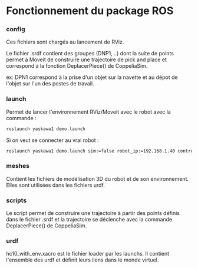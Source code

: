# Fonctionnement du package ROS
### config
Ces fichiers sont chargés au lancement de RViz.

Le fichier .srdf contient des groupes (DNP1, ..) dont la suite de points permet à Moveit de construire une trajectoire de pick and place 
et correspond à la fonction DeplacerPiece() de CoppeliaSim.

ex: DPN1 correspond à la prise d'un objet sur la navette et au dépot de l'objet sur l'un des postes de travail.

### launch
Permet de lancer l'environnement RViz/Moveit avec le robot avec la commande :
```bash
roslaunch yaskawa1 demo.launch
```

Si on veut se connecter au vrai robot :
```bash
roslaunch yaskawa1 demo.launch sim:=false robot_ip:=192.168.1.40 controller:=yrc1000
```
### meshes
Contient les fichiers de modélisation 3D du robot et de son environnement. Elles sont utilisées dans les fichiers urdf.

### scripts
Le script permet de construire une trajectoire à partir des points définis dans le fichier .srdf et la trajectoire se déclenche avec la commande DeplacerPiece()
de CoppeliaSim.

### urdf
hc10_with_env.xacro est le fichier loader par les launchs. Il contient l'ensemble des urdf et définit leurs liens dans le monde virtuel.




